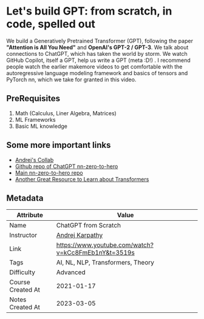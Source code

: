 # Let's build GPT: from scratch, in code, spelled out

We build a Generatively Pretrained Transformer (GPT), following the paper **"Attention is All You Need"** and **OpenAI's GPT-2 / GPT-3**. We talk about connections to ChatGPT, which has taken the world by storm. We watch GitHub Copilot, itself a GPT, help us write a GPT (meta :D!) . I recommend people watch the earlier makemore videos to get comfortable with the autoregressive language modeling framework and basics of tensors and PyTorch nn, which we take for granted in this video.

## PreRequisites

1. Math (Calculus, Liner Algebra, Matrices)
2. ML Frameworks
3. Basic ML knowledge

## Some more important links

- [Andrej's Collab](https://colab.research.google.com/drive/1JMLa53HDuA-i7ZBmqV7ZnA3c_fvtXnx-?usp=sharing)
- [Github repo of ChatGPT nn-zero-to-hero](https://github.com/karpathy/ng-video-lecture)
- [Main nn-zero-to-hero repo](https://github.com/karpathy/nn-zero-to-hero)
- [Another Great Resource to Learn about Transformers](https://peterbloem.nl/blog/transformers)

## Metadata

| Attribute         | Value                                                        |
|-------------------|--------------------------------------------------------------|
| Name              | ChatGPT from Scratch                                         |
| Instructor        | [Andrej Karpathy](https://karpathy.ai/)                      |
| Link              | <https://www.youtube.com/watch?v=kCc8FmEb1nY&t=3519s>        |
| Tags              | AI, NL, NLP, Transformers, Theory                            |
| Difficulty        | Advanced                                                     |
| Course Created At | 2021-01-17                                                   |
| Notes Created At  | 2023-03-05                                                   |
